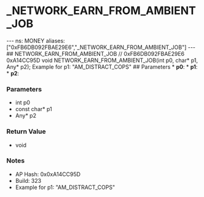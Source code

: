 # _NETWORK_EARN_FROM_AMBIENT_JOB

--- ns: MONEY aliases: ["0xFB6DB092FBAE29E6","_NETWORK_EARN_FROM_AMBIENT_JOB"] --- ## NETWORK_EARN_FROM_AMBIENT_JOB  // 0xFB6DB092FBAE29E6 0xA14CC95D void NETWORK_EARN_FROM_AMBIENT_JOB(int p0, char* p1, Any* p2);  Example for p1: "AM_DISTRACT_COPS"  ## Parameters * **p0**: * **p1**: * **p2**:

### Parameters
* int p0
* const char* p1
* Any* p2

### Return Value
* void

### Notes
* AP Hash: 0x0xA14CC95D
* Build: 323
* Example for p1: "AM_DISTRACT_COPS"

